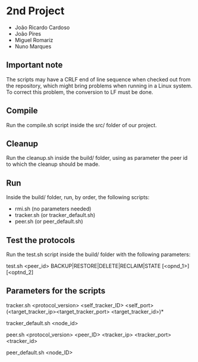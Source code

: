 # 2nd Project

- João Ricardo Cardoso
- João Pires
- Miguel Romariz
- Nuno Marques

## Important note

The scripts may have a CRLF end of line sequence when checked out from the repository, which might bring problems when running in a Linux system. To correct this problem, the conversion to LF must be done.

## Compile

Run the compile.sh script inside the src/ folder of our project.

## Cleanup

Run the cleanup.sh inside the build/ folder, using as parameter the peer id to which the cleanup should be made.

## Run

Inside the build/ folder, run, by order, the following scripts:

 - rmi.sh (no parameters needed)
 - tracker.sh (or tracker_default.sh)
 - peer.sh (or peer_default.sh)

## Test the protocols

Run the test.sh script inside the build/ folder with the following parameters:

test.sh <peer_id> BACKUP|RESTORE|DELETE|RECLAIM|STATE [<opnd_1>] [<optnd_2]

## Parameters for the scripts

tracker.sh <protocol_version> <self_tracker_ID> <self_port> (<target_tracker_ip><target_tracker_port> <target_tracker_id>)*

tracker_default.sh <node_id> <port>

peer.sh <protocol_version> <peer_ID> <port> <tracker_ip> <tracker_port> <tracker_id>

peer_default.sh <node_ID>

